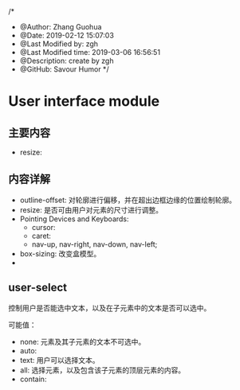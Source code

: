 /*
* @Author: Zhang Guohua
* @Date:   2019-02-12 15:07:03
* @Last Modified by:   zgh
* @Last Modified time: 2019-03-06 16:56:51
* @Description: create by zgh
* @GitHub: Savour Humor
*/
# User interface module


## 主要内容
- resize: 

## 内容详解
- outline-offset: 对轮廓进行偏移，并在超出边框边缘的位置绘制轮廓。
- resize: 是否可由用户对元素的尺寸进行调整。
- Pointing Devices and Keyboards:
    + cursor:
    + caret:
    + nav-up, nav-right, nav-down, nav-left;
- box-sizing: 改变盒模型。
- 

## user-select
控制用户是否能选中文本，以及在子元素中的文本是否可以选中。

可能值：

- none: 元素及其子元素的文本不可选中。
- auto:
- text: 用户可以选择文本。
- all: 选择元素，以及包含该子元素的顶层元素的内容。
- contain: 